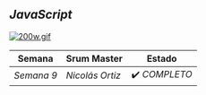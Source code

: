 ## *JavaScript*

[![200w.gif](https://i.postimg.cc/9XZ50vCj/200w.gif)](https://postimg.cc/s1j00HMn)

| Semana | Srum Master | Estado | 
| ---- | ---- | ---- |
| *Semana 9* | *Nicolás Ortiz* | ✔️ *COMPLETO* |
